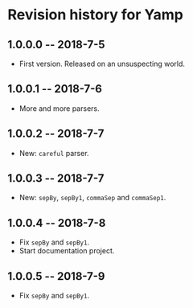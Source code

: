# Revision history for Yamp

## 1.0.0.0  -- 2018-7-5

* First version. Released on an unsuspecting world.

## 1.0.0.1  -- 2018-7-6

* More and more parsers.

## 1.0.0.2  -- 2018-7-7

* New: `careful` parser.

## 1.0.0.3  -- 2018-7-7

* New: `sepBy`, `sepBy1`, `commaSep` and `commaSep1`.

## 1.0.0.4  -- 2018-7-8

* Fix `sepBy` and `sepBy1`.
* Start documentation project.

## 1.0.0.5  -- 2018-7-9

* Fix `sepBy` and `sepBy1`.
